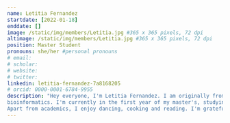 ```yaml
---
name: Letitia Fernandez
startdate: [2022-01-18]
enddate: []
image: /static/img/members/Letitia.jpg #365 x 365 pixels, 72 dpi
altimage: /static/img/members/Letitia.jpg #365 x 365 pixels, 72 dpi
position: Master Student
pronouns: she/her #personal pronouns
# email: 
# scholar: 
# website: 
# twitter: 
linkedin: letitia-fernandez-7a8168205
# orcid: 0000-0001-6784-9955
description: "Hey everyone, I'm Letitia Fernandez. I am originally from India. I am here in The Netherlands to pursue my masters. I've completed my bachelors in life science and further completed a postgraduate diploma in
bioinformatics. I'm currently in the first year of my master's, studying medical epigenomics. With Jorine, I'm carrying out my internship where in I will be studying the impact of chromatin organisation on nuclear mechanics.
Apart from academics, I enjoy dancing, cooking and reading. I'm grateful for this opportunity and  excited to be working here!"
---
```

